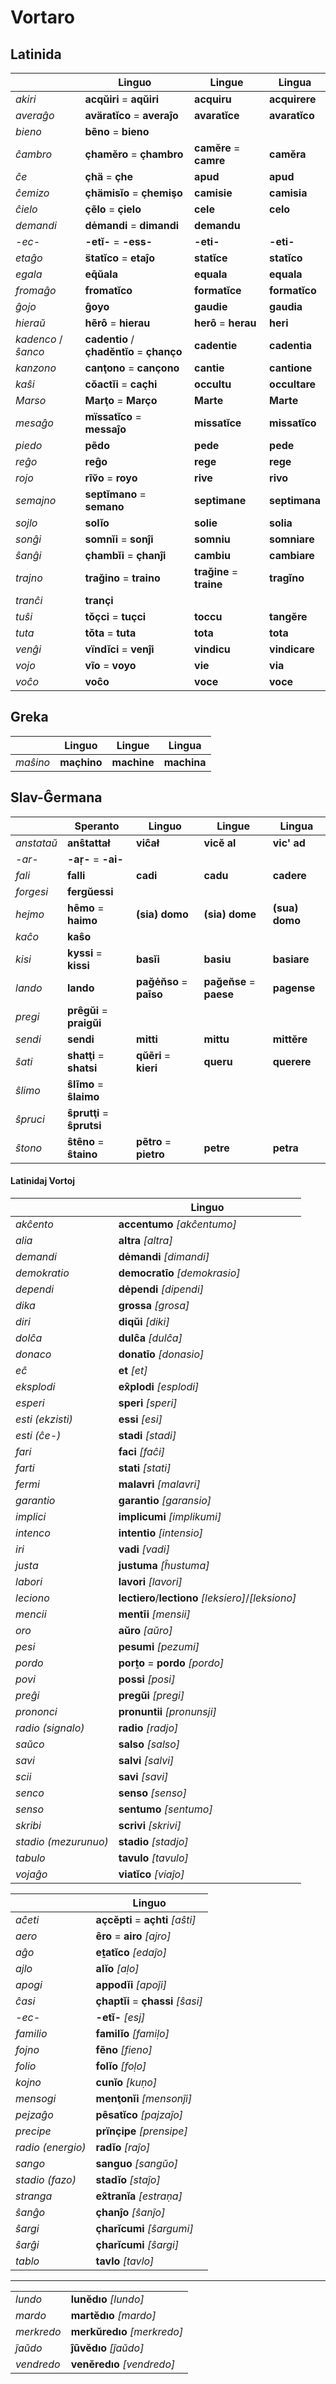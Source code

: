 # Vortaro

## Latinida

| | Linguo | Lingue | Lingua |
|-|-|-|-|
| *akiri* | **acqŭiri** = **aqŭiri** | **acquiru** | **acquirere** |
| *averaĝo* | **aväratĭco** = **averaĵo** | **avaratĭce** | **avaratĭco** |
| *bieno* | **bẽno** = **bieno** | | |
| *ĉambro* | **çhamĕro** = **çhambro** | **camĕre** = **camre** | **camĕra** |
| *ĉe* | **çhä** = **çhe** | **apud** | **apud** |
| *ĉemizo* | **çhämisĭo** = **çhemişo** | **camisie** | **camisia** |
| *ĉielo* | **çẽlo** = **çielo** | **cele** | **celo** |
| *demandi* | **dėmandi** = **dimandi** | **demandu** | 
| *-ec-* | **-etĭ-** = **-ess-** | **-eti-** | **-eti-** |
| *etaĝo* | **s̈tatĭco** = **etaĵo** | **statĭce** | **statĭco** |
| *egala* | **eq̄ŭala** | **equala** | **equala** |
| *fromaĝo* | **fromatĭco** | **formatĭce** | **formatĭco** |
| *ĝojo* | **ĝoyo** | **gaudie** | **gaudia** |
| *hieraŭ* | **hẽrô** = **hierau** | **herô** = **herau** | **heri** |
| *kadenco* / *ŝanco* | **cadentio** / **çhadĕntĭo** = **çhanço** | **cadentie** | **cadentia** |
| *kanzono* | **canţono** = **cançono** | **cantie** | **cantione** |
| *kaŝi* | **cŏactĭi** = **caçhi** | **occultu** | **occultare** |
| *Marso* | **Marţo** = **Março** | **Marte** | **Marte** |
| *mesaĝo* | **mïssatĭco** = **messaĵo** | **missatĭce** | **missatĭco** |
| *piedo* | **pẽdo** | **pede** | **pede** |
| *reĝo* | **reĝo** | **rege** | **rege** |
| *rojo* | **rĩv̆o** = **royo** | **rive** | **rivo** |
| *semajno* | **septĭmano** = **semano** | **septimane** | **septimana** |
| *sojlo* | **solĭo** | **solie** | **solia** |
| *sonĝi* | **somnĭi** = **sonĵi** | **somniu** | **somniare** |
| *ŝanĝi* | **çhambĭi** = **çhanĵi** | **cambiu** | **cambiare** |
| *trajno* | **trağino** = **traino** | **trağine** = **traine** | **tragĭno** |
| *tranĉi* | **trançi** | | |
| *tuŝi* | **tǒçci** = **tuçci** | **toccu** | **tangĕre** |
| *tuta* | **tǒta** = **tuta** | **tota** | **tota** |
| *venĝi* | **vïndĭci** = **venĵi** | **vindicu** | **vindicare** |
| *vojo* | **vĩo** = **voyo** | **vie** | **via** |
| *voĉo* | **voĉo** | **voce** | **voce** |

## Greka

| | Linguo | Lingue | Lingua |
|-|-|-|-|
| *maŝino* | **maçhino** | **machine** | **machina** |

## Slav-Ĝermana

| | Speranto | Linguo | Lingue | Lingua |
|-|-|-|-|-|
| *anstataŭ* | **anŝtattał** | **viĉał** | **vicĕ al** | **vic' ad** |
| *-ar-* | **-aṛ-** = **-ai-** | | |
| *fali* | **falli** | **cadi** | **cadu** | **cadere** |
| *forgesi* | **fergŭessi** | | | |
| *hejmo* | **hêmo** = **haimo** | **(sia) domo** | **(sia) dome** | **(sua) domo** |
| *kaĉo* | **kaŝo** | | |
| *kisi* | **kyssi** = **kissi** | **basĭi** | **basiu** | **basiare** |
| *lando* | **lando** | **pağėn̆so** = **paīso** | **pağen̆se** = **paese** | **pagense** |
| *pregi* | **prêgŭi** = **praigŭi** | | | |
| *sendi* | **sendi** | **mitti** | **mittu** | **mittĕre** |
| *ŝati* | **shatţi** = **shatsi**| **qŭẽri** = **kieri** | **queru** | **querere** |
| *ŝlimo* | **ŝlĩmo** = **ŝlaimo** | | | |
| *ŝpruci* | **ŝprutţi** = **ŝprutsi** | | | |
| *ŝtono* | **ŝtêno** = **ŝtaino** | **pẽtro** = **pietro** | **petre** | **petra** |

#### Latinidaj Vortoj

| | Linguo |
|-|-|
| *akĉento* | **accentumo** *[akĉentumo]* |
| *alia* | **altra** *[altra]* |
| *demandi* | **dėmandi** *[dimandi]* |
| *demokratio* | **democratīo** *[demokrasio]* |
| *dependi* | **dėpendi** *[dipendi]* |
| *dika* | **grossa** *[grosa]* |
| *diri* | **diqŭi** *[diki]* |
| *dolĉa* | **dulĉa** *[dulĉa]* |
| *donaco* | **donatīo** *[donasio]* |
| *eĉ* | **et** *[et]* |
| *eksplodi* | **ex̂plodi** *[esplodi]* |
| *esperi* | **speri** *[speri]* |
| *esti* *(ekzisti)* | **essi** *[esi]* |
| *esti* *(ĉe-)* | **stadi** *[stadi]* |
| *fari* | **faci** *[faĉi]* |
| *farti* | **stati** *[stati]* |
| *fermi* | **malavri** *[malavri]* |
| *garantio* | **garantio** *[garansio]* |
| *implici* | **implicumi** *[implikumi]* |
| *intenco* | **intentio** *[intensio]* |
| *iri* | **vadi** *[vadi]* |
| *justa* | **justuma** *[ĥustuma]* |
| *labori* | **lavori** *[lavori]* |
| *leciono* | **lectiero**/**lectiono** *[leksiero]*/*[leksiono]* |
| *mencii* | **mentīi** *[mensii]* |
| *oro* | **aŭro** *[aŭro]* |
| *pesi* | **pesumi** *[pezumi]* |
| *pordo* | **porṯo** = **pordo** *[pordo]* |
| *povi* | **possi** *[posi]* |
| *preĝi* | **pregŭi** *[pregi]* |
| *prononci* | **pronuntii** *[pronunsji]* |
| *radio* *(signalo)* | **radio** *[radjo]* |
| *saŭco* | **salso** *[salso]* |
| *savi* | **salvi** *[salvi]* |
| *scii* | **savi** *[savi]* |
| *senco* | **senso** *[senso]* |
| *senso* | **sentumo** *[sentumo]* |
| *skribi* | **scrivi** *[skrivi]* |
| *stadio* *(mezurunuo)* | **stadio** *[stadjo]* |
| *tabulo* | **tavulo** *[tavulo]* |
| *vojaĝo* | **viatĭco** *[viaĵo]* |

| | Linguo |
|-|-|
| *aĉeti* | **açcĕpti** = **açhti** *[aŝti]* |
| *aero* | **êro** = **airo** *[ajro]* |
| *aĝo* | **eṯatĭco** *[edaĵo]* |
| *ajlo* | **alĭo** *[aḷo]* |
| *apogi* | **appodĭi** *[apoĵi]* |
| *ĉasi* | **çhaptĭi** = **çhassi** *[ŝasi]* |
| *-ec-* | **-etĭ-** *[esj]* |
| *familio* | **familĭo** *[famiḷo]* |
| *fojno* | **fẽno** *[fieno]* |
| *folio* | **folĭo** *[foḷo]* |
| *kojno* | **cunĭo** *[kuṇo]* |
| *mensogi* | **menţonĭi** *[mensonĵi]* |
| *pejzaĝo* | **pêsatĭco** *[pajzaĵo]* |
| *precipe* | **prïnçipe** *[prensipe]* |
| *radio* *(energio)* | **radĭo** *[raĵo]* |
| *sango* | **sanguo** *[sangŭo]* |
| *stadio* *(fazo)* | **stadĭo** *[staĵo]* |
| *stranga* | **ex̂tranĭa** *[estraṇa]* |
| *ŝanĝo* | **çhanĵo** *[ŝanĵo]* |
| *ŝargi* | **çharĭcumi** *[ŝargumi]* |
| *ŝarĝi* | **çharĭcumi** *[ŝargi]* |
| *tablo* | **tavlo** *[tavlo]* |

-----

| | |
|-|-|
| *lundo* | **lunĕdıo** *[lundo]* |
| *mardo* | **martĕdıo** *[mardo]* |
| *merkredo* | **merkŭredıo** *[merkredo]* |
| *ĵaŭdo* | **ĵũvĕdıo** *[ĵaŭdo]* |
| *vendredo* | **venĕredıo** *[vendredo]* |


